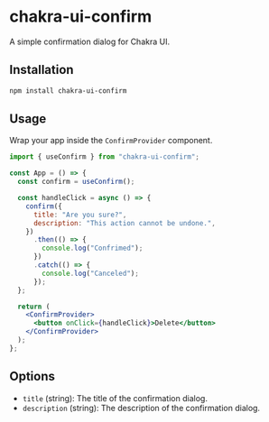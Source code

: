 # chakra-ui-confirm

A simple confirmation dialog for Chakra UI. 

## Installation

```bash
npm install chakra-ui-confirm
```

## Usage

Wrap your app inside the `ConfirmProvider` component.

```jsx
import { useConfirm } from "chakra-ui-confirm";

const App = () => {
  const confirm = useConfirm();

  const handleClick = async () => {
    confirm({
      title: "Are you sure?",
      description: "This action cannot be undone.",
    })
      .then(() => {
        console.log("Confrimed");
      })
      .catch(() => {
        console.log("Canceled");
      });
  };

  return (
    <ConfirmProvider>
      <button onClick={handleClick}>Delete</button>
    </ConfirmProvider>
  );
};
```

## Options

- `title` (string): The title of the confirmation dialog.
- `description` (string): The description of the confirmation dialog.
